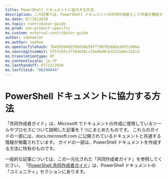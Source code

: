 ```yaml
---
title: PowerShell ドキュメントに協力する方法
description: この記事では、PowerShell ドキュメントの共同作成者として作業を開始する方法の概要を説明します。
ms.date: 07/10/2020
ms.topic: contributor-guide
ms.prod: non-product-specific
ms.custom: external-contributor-guide
author: sdwheeler
ms.author: sewhee
ms.openlocfilehash: 7845838405599d30e59ff790f8286be3df22496e
ms.sourcegitcommit: 5f5fc0fc2ff64610cc19a4b40cb3313adbc152cd
ms.translationtype: HT
ms.contentlocale: ja-JP
ms.lasthandoff: 07/13/2020
ms.locfileid: "86290844"
---
```

# <a name="how-to-contribute-to-powershell-documentation"></a>PowerShell ドキュメントに協力する方法

「共同作成者ガイド」は、Microsoft でドキュメントの作成に使用しているツールやプロセスについて説明した記事を 1 つにまとめたものです。 これらのガイドの一部には、docs.microsoft.com に公開されているドキュメントと共通する情報が掲載されています。 ガイドの一部は、PowerShell ドキュメントを作成する方法に特有のものです。

一般的な記事については、この一元化された「共同作成者ガイド」を参照してください。 「[PowerShell 共同作成者ガイド](/powershell/scripting/community/contributing/overview)」は、PowerShell ドキュメントの「コミュニティ」セクションにあります。
